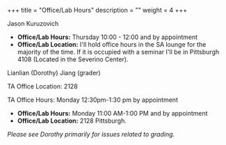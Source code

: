 +++
title = "Office/Lab Hours"
description = ""
weight = 4
+++

Jason Kuruzovich

*  **Office/Lab Hours:**  Thursday 10:00 - 12:00 and by appointment <br>
* **Office/Lab Location:** I'll hold office hours in the SA lounge for the majority of the time. If it is occupied with a seminar I'll be in Pittsburgh 4108 (Located in the Severino Center).<br>


Lianlian (Dorothy) Jiang  (grader)

TA Office Location: 2128


TA Office Hours: Monday 12:30pm-1:30 pm by appointment


* **Office/Lab Hours:**  Monday 11:00 AM-1:00 PM and by appointment <br>
* **Office/Lab Location:** 2128 Pittsburgh. <br>

*Please see Dorothy primarily for issues related to grading.*
